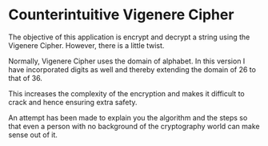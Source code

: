 # Counterintuitive Vigenere Cipher

The objective of this application is encrypt and decrypt a string using the Vigenere Cipher. However, there is a little twist.

Normally, Vigenere Cipher uses the domain of alphabet. In this version I have incorporated digits as well and thereby extending the domain of 26 to that of 36. 

This increases the complexity of the encryption and makes it difficult to crack and hence ensuring extra safety. 

An attempt has been made to explain you the algorithm and the steps so that even a person with no background of the cryptography world can make sense out of it.
